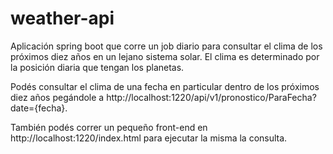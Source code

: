 # weather-api

Aplicación spring boot que corre un job diario para consultar el clima de los próximos diez años en un lejano sistema solar. El clima es determinado por la posición diaria que tengan los planetas.

Podés consultar el clima de una fecha en particular dentro de los próximos diez años pegándole a http://localhost:1220/api/v1/pronostico/ParaFecha?date={fecha}.

También podés correr un pequeño front-end en http://localhost:1220/index.html para ejecutar la misma la consulta.




